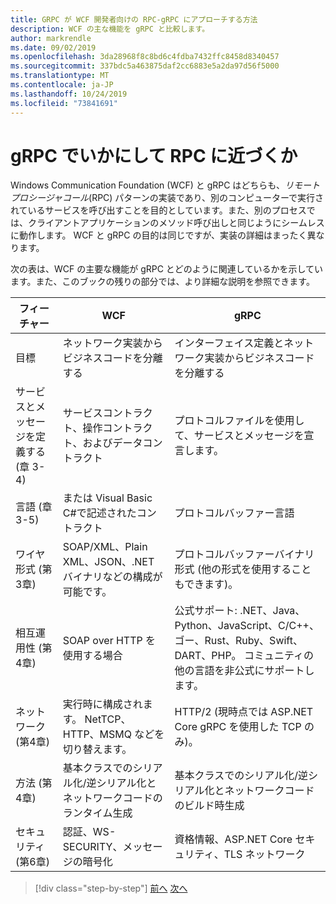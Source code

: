 ```yaml
---
title: GRPC が WCF 開発者向けの RPC-gRPC にアプローチする方法
description: WCF の主な機能を gRPC と比較します。
author: markrendle
ms.date: 09/02/2019
ms.openlocfilehash: 3da28968f8c8bd6c4fdba7432ffc8458d8340457
ms.sourcegitcommit: 337bdc5a463875daf2cc6883e5a2da97d56f5000
ms.translationtype: MT
ms.contentlocale: ja-JP
ms.lasthandoff: 10/24/2019
ms.locfileid: "73841691"
---
```

# <a name="how-grpc-approaches-rpc"></a>gRPC でいかにして RPC に近づくか

Windows Communication Foundation (WCF) と gRPC はどちらも、*リモートプロシージャコール*(RPC) パターンの実装であり、別のコンピューターで実行されているサービスを呼び出すことを目的としています。また、別のプロセスでは、クライアントアプリケーションのメソッド呼び出しと同じようにシームレスに動作します。 WCF と gRPC の目的は同じですが、実装の詳細はまったく異なります。

次の表は、WCF の主要な機能が gRPC とどのように関連しているかを示しています。また、このブックの残りの部分では、より詳細な説明を参照できます。

| フィーチャー | WCF | gRPC |
| -------- | --- | ---- |
| 目標 | ネットワーク実装からビジネスコードを分離する | インターフェイス定義とネットワーク実装からビジネスコードを分離する |
| サービスとメッセージを定義する (章 3-4)  | サービスコントラクト、操作コントラクト、およびデータコントラクト | プロトコルファイルを使用して、サービスとメッセージを宣言します。 |
| 言語 (章 3-5) | または Visual Basic C#で記述されたコントラクト | プロトコルバッファー言語 |
| ワイヤ形式 (第3章) | SOAP/XML、Plain XML、JSON、.NET バイナリなどの構成が可能です。 | プロトコルバッファーバイナリ形式 (他の形式を使用することもできます)。
| 相互運用性 (第4章) | SOAP over HTTP を使用する場合 | 公式サポート: .NET、Java、Python、JavaScript、C/C++、ゴー、Rust、Ruby、Swift、DART、PHP。 コミュニティの他の言語を非公式にサポートします。 |
| ネットワーク (第4章) | 実行時に構成されます。 NetTCP、HTTP、MSMQ などを切り替えます。 | HTTP/2 (現時点では ASP.NET Core gRPC を使用した TCP のみ)。 |
| 方法 (第4章) | 基本クラスでのシリアル化/逆シリアル化とネットワークコードのランタイム生成 | 基本クラスでのシリアル化/逆シリアル化とネットワークコードのビルド時生成 |
| セキュリティ (第6章) | 認証、WS-SECURITY、メッセージの暗号化 | 資格情報、ASP.NET Core セキュリティ、TLS ネットワーク |

>[!div class="step-by-step"]
>[前へ](grpc-overview.md)
>[次へ](interface-definition-language.md)
